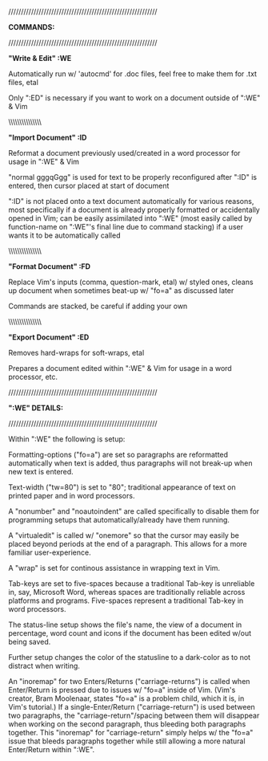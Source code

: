 ///////////////////////////////////////////////////////////

  <B>COMMANDS:</B>

///////////////////////////////////////////////////////////

<B>"Write & Edit" :WE</B>

Automatically run w/ 'autocmd' for .doc files, feel free to make them for .txt files, etal

Only ":ED" is necessary if you want to work on a document outside of ":WE" & Vim

\\\\\\\\\\\\\\\\\\\\\\\\\\\\\\

<B>"Import Document" :ID</B>

Reformat a document previously used/created in a word processor for usage in ":WE" & Vim

"normal gggqGgg" is used for text to be properly reconfigured after ":ID" is entered, then cursor placed at start of document

":ID" is not placed onto a text document automatically for various reasons, most specifically if a document is already properly formatted or accidentally opened in Vim; can be easily assimilated into ":WE" (most easily called by function-name on ":WE"'s final line due to command stacking) if a user wants it to be automatically called

\\\\\\\\\\\\\\\\\\\\\\\\\\\\\\

<B>"Format Document" :FD</B>

Replace Vim's inputs (comma, question-mark, etal) w/ styled ones, cleans up document when sometimes beat-up w/ "fo=a" as discussed later

Commands are stacked, be careful if adding your own

\\\\\\\\\\\\\\\\\\\\\\\\\\\\\\

<B>"Export Document" :ED</B>

Removes hard-wraps for soft-wraps, etal

Prepares a document edited within ":WE" & Vim for usage in a word processor, etc.

///////////////////////////////////////////////////////////

  <B>":WE" DETAILS:</b>
  
///////////////////////////////////////////////////////////

Within ":WE" the following is setup:

Formatting-options ("fo=a") are set so paragraphs are reformatted automatically when text is added, thus paragraphs will not break-up when new text is entered.

Text-width ("tw=80") is set to "80"; traditional appearance of text on printed paper and in word processors.

A "nonumber" and "noautoindent" are called specifically to disable them for programming setups that automatically/already have them running.

A "virtualedit" is called w/ "onemore" so that the cursor may easily be placed beyond periods at the end of a paragraph. This allows for a more familiar user-experience.

A "wrap" is set for continous assistance in wrapping text in Vim.

Tab-keys are set to five-spaces because a traditional Tab-key is unreliable in, say, Microsoft Word, whereas spaces are traditionally reliable across platforms and programs. Five-spaces represent a traditional Tab-key in word processors.

The status-line setup shows the file's name, the view of a document in percentage, word count and icons if the document has been edited w/out being saved.

Further setup changes the color of the statusline to a dark-color as to not distract when writing.

An "inoremap" for two Enters/Returns ("carriage-returns") is called when Enter/Return is pressed due to issues w/ "fo=a" inside of Vim. (Vim's creator, Bram Moolenaar, states "fo=a" is a problem child, which it is, in Vim's tutorial.) If a single-Enter/Return ("carriage-return") is used between two paragraphs, the "carriage-return"/spacing between them will disappear when working on the second paragraph, thus bleeding both paragraphs together. This "inoremap" for "carriage-return" simply helps w/ the "fo=a" issue that bleeds paragraphs together while still allowing a more natural Enter/Return within ":WE".

